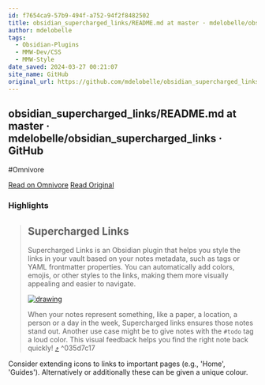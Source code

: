 ```yaml
---
id: f7654ca9-57b9-494f-a752-94f2f8482502
title: obsidian_supercharged_links/README.md at master · mdelobelle/obsidian_supercharged_links · GitHub
author: mdelobelle
tags:
  - Obsidian-Plugins
  - MMW-Dev/CSS
  - MMW-Style
date_saved: 2024-03-27 00:21:07
site_name: GitHub
original_url: https://github.com/mdelobelle/obsidian_supercharged_links/blob/master/README.md
---
```


## obsidian_supercharged_links/README.md at master · mdelobelle/obsidian_supercharged_links · GitHub
#Omnivore

[Read on Omnivore](https://omnivore.app/me/https-github-com-mdelobelle-obsidian-supercharged-links-blob-mas-18e7a7e0a57)
[Read Original](https://github.com/mdelobelle/obsidian_supercharged_links/blob/master/README.md)

### Highlights

> ## Supercharged Links
> 
> [](#supercharged-links)
> 
> Supercharged Links is an Obsidian plugin that helps you style the links in your vault based on your notes metadata, such as tags or YAML frontmatter properties. You can automatically add colors, emojis, or other styles to the links, making them more visually appealing and easier to navigate.
> 
> [![drawing](https://proxy-prod.omnivore-image-cache.app/0x0,ssmXf4xQmHqt3taE5D-ouJqhq72Xk6eBCekYIrmpJY9E/https://raw.githubusercontent.com/mdelobelle/obsidian_supercharged_links/master/images/overview-screenshot.png)](https://raw.githubusercontent.com/mdelobelle/obsidian%5Fsupercharged%5Flinks/master/images/overview-screenshot.png)
> 
> When your notes represent something, like a paper, a location, a person or a day in the week, Supercharged links ensures those notes stand out. Another use case might be to give notes with the `#todo` tag a loud color. This visual feedback helps you find the right note back quickly! [⤴️](https://omnivore.app/me/https-github-com-mdelobelle-obsidian-supercharged-links-blob-mas-18e7a7e0a57#035d7c17-20ac-451f-9f98-97e620f51e4f)  ^035d7c17

Consider extending icons to links to important pages (e.g., 'Home', 'Guides'). Alternatively or additionally these can be given a unique colour. 

